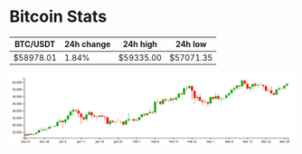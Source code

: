 # Bitcoin Stats

BTC/USDT|24h change|24h high|24h low|
|---|---|---|---|
|$58978.01|1.84%|$59335.00|$57071.35|

<img src="./chart.svg">
